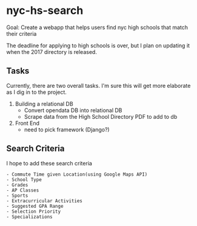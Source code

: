 # nyc-hs-search
Goal: Create a webapp that helps users find nyc high schools that match their criteria

The deadline for applying to high schools is over, but I plan on updating it when the 2017 directory is released.

## Tasks

Currently, there are two overall tasks. I'm sure this will get more elaborate as I dig in to the project.

1. Building a relational DB
    - Convert opendata DB into relational DB
    - Scrape data from the High School Directory PDF to add to db
2. Front End
    - need to pick framework (Django?)

## Search Criteria

I hope to add these search criteria

    - Commute Time given Location(using Google Maps API)
    - School Type
    - Grades
    - AP Classes
    - Sports
    - Extracurricular Activities
    - Suggested GPA Range
    - Selection Priority
    - Specializations
